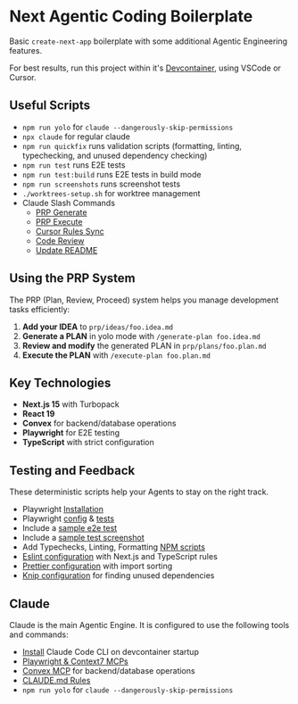 # Next Agentic Coding Boilerplate

Basic `create-next-app` boilerplate with some additional Agentic Engineering features.

For best results, run this project within it's [Devcontainer](./.devcontainer/devcontainer.json), using VSCode or Cursor.

## Useful Scripts

- `npm run yolo` for `claude --dangerously-skip-permissions`
- `npx claude` for regular claude
- `npm run quickfix` runs validation scripts (formatting, linting, typechecking, and unused dependency checking)
- `npm run test` runs E2E tests
- `npm run test:build` runs E2E tests in build mode
- `npm run screenshots` runs screenshot tests
- `./worktrees-setup.sh` for worktree management
- Claude Slash Commands
  - [PRP Generate](./.claude/commands/prps/generate-prp.md)
  - [PRP Execute](./.claude/commands/prps/execute-prp.md)
  - [Cursor Rules Sync](./.claude/commands/cursor-rules-sync.md)
  - [Code Review](./.claude/commands/code-review.md)
  - [Update README](./.claude/commands/update-readme.md)

## Using the PRP System

The PRP (Plan, Review, Proceed) system helps you manage development tasks efficiently:

1. **Add your IDEA** to `prp/ideas/foo.idea.md`
2. **Generate a PLAN** in yolo mode with `/generate-plan foo.idea.md`
3. **Review and modify** the generated PLAN in `prp/plans/foo.plan.md`
4. **Execute the PLAN** with `/execute-plan foo.plan.md`

## Key Technologies

- **Next.js 15** with Turbopack
- **React 19**
- **Convex** for backend/database operations
- **Playwright** for E2E testing
- **TypeScript** with strict configuration

## Testing and Feedback

These deterministic scripts help your Agents to stay on the right track.

- Playwright [Installation](./.devcontainer/Dockerfile)
- Playwright [config](./playwright.config.ts) & [tests](./tests)
- Include a [sample e2e test](./tests/landing.spec.ts)
- Include a [sample test screenshot](./tests/screenshots.spec.ts)
- Add Typechecks, Linting, Formatting [NPM scripts](./package.json)
- [Eslint configuration](./eslint.config.ts) with Next.js and TypeScript rules
- [Prettier configuration](./.prettierrc) with import sorting
- [Knip configuration](./knip.config.ts) for finding unused dependencies

## Claude

Claude is the main Agentic Engine. It is configured to use the following tools and commands:

- [Install](./.devcontainer/devcontainer.json) Claude Code CLI on devcontainer startup
- [Playwright & Context7 MCPs](./.mcp.json)
- [Convex MCP](./.mcp.json) for backend/database operations
- [CLAUDE.md Rules](./.claude/CLAUDE.md)
- `npm run yolo` for `claude --dangerously-skip-permissions`
